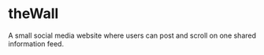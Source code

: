# theWall
A small social media website where users can post and scroll on one shared information feed.
